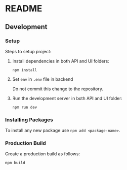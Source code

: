 # README

## Development

### Setup

Steps to setup project:

1.  Install dependencies in both API and UI folders:

        npm install

2.  Set `env` in `.env` file in backend

    Do not commit this change to the repository.

3.  Run the development server in both API and UI folder:

        npm run dev

### Installing Packages

To install any new package use `npm add <package-name>`.

### Production Build

Create a production build as follows:

    npm build
